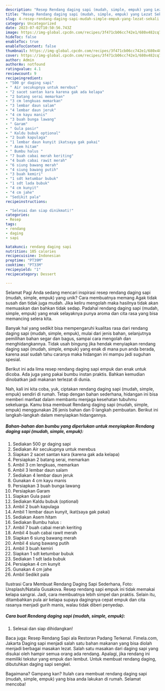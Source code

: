 ```yaml
---
description: "Resep Rendang daging sapi (mudah, simple, empuk) yang Lezat Sekali"
title: "Resep Rendang daging sapi (mudah, simple, empuk) yang Lezat Sekali"
slug: 4-resep-rendang-daging-sapi-mudah-simple-empuk-yang-lezat-sekali
category: Uncategorized
date: 2023-07-02T10:50:56.743Z
image: https://img-global.cpcdn.com/recipes/3f471cb06cc742e1/680x482cq70/rendang-daging-sapi-mudah-simple-empuk-foto-resep-utama.jpg
hideToc: false
enableToc: true
enableTocContent: false
thumbnail: https://img-global.cpcdn.com/recipes/3f471cb06cc742e1/680x482cq70/rendang-daging-sapi-mudah-simple-empuk-foto-resep-utama.jpg
cover: https://img-global.cpcdn.com/recipes/3f471cb06cc742e1/680x482cq70/rendang-daging-sapi-mudah-simple-empuk-foto-resep-utama.jpg
author: Admin
authorAv: notfound
ratingvalue: 4.1
reviewcount: 9
recipeingredient:
- "500 gr daging sapi"
- " Air secukupnya untuk merebus"
- "2 sacet santan kara karena gak ada kelapa"
- "2 batang serai memarkan"
- "3 cm lengkuas memarkan"
- "3 lembar daun salam"
- "4 lembar daun jeruk"
- "4 cm kayu manis"
- "3 buah bunga lawang"
- " Garam"
- " Gula pasir"
- " Kaldu bubuk optional"
- "2 buah kapulaga"
- "1 lembar daun kunyit ikatsaya gak pakai"
- " Asem hitam"
- " Bumbu halus "
- "7 buah cabai merah keriting"
- "4 buah cabai rawit merah"
- "6 siung bawang merah"
- "4 siung bawang putih"
- "3 buah kemiri"
- "1 sdt ketumbar bubuk"
- "1 sdt lada bubuk"
- "4 cm kunyit"
- "4 cm jahe"
- "Sedikit pala"
recipeinstructions:

- "Selesai dan siap dinikmati!"
categories:
- Resep
tags:
- rendang
- daging
- sapi

katakunci: rendang daging sapi 
nutrition: 105 calories
recipecuisine: Indonesian
preptime: "PT39M"
cooktime: "PT33M"
recipeyield: "1"
recipecategory: Dessert

---
```



Selamat Pagi Anda sedang mencari inspirasi resep rendang daging sapi (mudah, simple, empuk) yang unik? Cara membuatnya memang Agak tidak susah dan tidak juga mudah. Jika keliru mengolah maka hasilnya tidak akan memuaskan dan bahkan tidak sedap. Padahal rendang daging sapi (mudah, simple, empuk) yang enak selayaknya punya aroma dan cita rasa yang bisa memancing selera kita.


Banyak hal yang sedikit bisa mempengaruhi kualitas rasa dari rendang daging sapi (mudah, simple, empuk), mulai dari jenis bahan, selanjutnya pemilihan bahan segar dan bagus, sampai cara mengolah dan menghidangkannya. Tidak usah bingung jika hendak menyiapkan rendang daging sapi (mudah, simple, empuk) yang enak di mana pun anda berada, karena asal sudah tahu caranya maka hidangan ini mampu jadi suguhan spesial.

Berikut ini ada lima resep rendang daging sapi empuk dan enak untuk dicoba. Ada juga yang pakai bumbu instan praktis. Bahkan kemudian dinobatkan jadi makanan terlezat di dunia.


Nah, kali ini kita coba, yuk, ciptakan rendang daging sapi (mudah, simple, empuk) sendiri di rumah. Tetap dengan bahan sederhana, hidangan ini bisa memberi manfaat dalam membantu menjaga kesehatan tubuhmu sekeluarga. Kamu bisa membuat Rendang daging sapi (mudah, simple, empuk) menggunakan 26 jenis bahan dan 0 langkah pembuatan. Berikut ini langkah-langkah dalam menyiapkan hidangannya.

<!--inarticleads1-->

##### Bahan-bahan dan bumbu yang diperlukan untuk menyiapkan Rendang daging sapi (mudah, simple, empuk):

1. Sediakan 500 gr daging sapi
1. Sediakan  Air secukupnya untuk merebus
1. Siapkan 2 sacet santan kara (karena gak ada kelapa)
1. Persiapkan 2 batang serai, memarkan
1. Ambil 3 cm lengkuas, memarkan
1. Ambil 3 lembar daun salam
1. Sediakan 4 lembar daun jeruk
1. Gunakan 4 cm kayu manis
1. Persiapkan 3 buah bunga lawang
1. Persiapkan  Garam
1. Siapkan  Gula pasir
1. Sediakan  Kaldu bubuk (optional)
1. Ambil 2 buah kapulaga
1. Ambil 1 lembar daun kunyit, ikat(saya gak pakai)
1. Sediakan  Asem hitam
1. Sediakan  Bumbu halus :
1. Ambil 7 buah cabai merah keriting
1. Ambil 4 buah cabai rawit merah
1. Siapkan 6 siung bawang merah
1. Ambil 4 siung bawang putih
1. Ambil 3 buah kemiri
1. Siapkan 1 sdt ketumbar bubuk
1. Sediakan 1 sdt lada bubuk
1. Persiapkan 4 cm kunyit
1. Gunakan 4 cm jahe
1. Ambil Sedikit pala


Ilustrasi Cara Membuat Rendang Daging Sapi Sederhana, Foto: Unsplash/Natalia Gusakova. Resep rendang sapi empuk ini tidak memakai kelapa sangrai. Jadi, cara membuatnya lebih simpel dan praktis. Selain itu, ditambahkan pula air kelapa supaya dagingnya cepat empuk dan cita rasanya menjadi gurih manis, walau tidak diberi penyedap. 

<!--inarticleads2-->

##### Cara buat Rendang daging sapi (mudah, simple, empuk):


1. Selesai dan siap dihidangkan!

Baca juga: Resep Rendang Sapi ala Restoran Padang Terkenal. Fimela.com, Jakarta Daging sapi menjadi salah satu bahan makanan yang bisa diolah menjadi berbagai masakan lezat. Salah satu masakan dari daging sapi yang disukai oleh hampir semua orang ada rendang. Apalagi, jika rendang ini memiliki tekstur yang empuk dan lembut. Untuk membuat rendang daging, dibutuhkan daging sapi sengkel. 

Bagaimana? Gampang kan? Itulah cara membuat rendang daging sapi (mudah, simple, empuk) yang bisa anda lakukan di rumah. Selamat mencoba!
